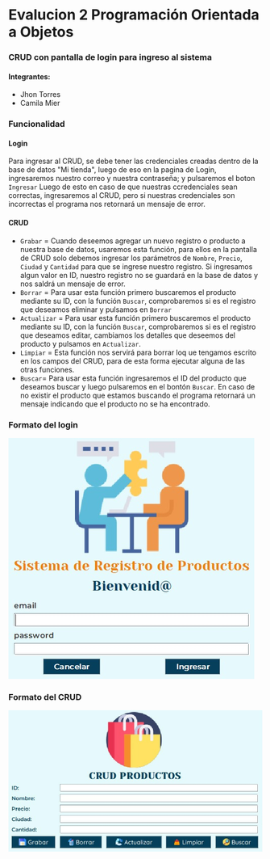 # Evalucion 2 Programación Orientada a Objetos
### CRUD con pantalla de login para ingreso al sistema

#### Integrantes:
- Jhon Torres
- Camila Mier 

### Funcionalidad

#### Login
Para ingresar al CRUD, se debe tener las credenciales creadas dentro de la base de datos "Mi tienda", luego de eso en la pagina de Login, ingresaremos nuestro correo y nuestra contraseña; y pulsaremos el boton `Ingresar`
Luego de esto en caso de que nuestras ccredenciales sean correctas, ingresaremos al CRUD, pero si nuestras credenciales son incorrectas el programa nos retornará un mensaje de error.

#### CRUD
- `Grabar` = Cuando deseemos agregar un nuevo registro o producto a nuestra base de datos, usaremos esta función, para ellos en la pantalla de CRUD solo debemos ingresar los parámetros de `Nombre`, `Precio`, `Ciudad` y `Cantidad` para que se ingrese nuestro registro. Si ingresamos algun valor en ID, nuestro registro no se guardará en la base de datos y nos saldrá un mensaje de error.
- `Borrar` = Para usar esta función primero buscaremos el producto mediante su ID, con la función `Buscar`, comprobaremos si es el registro que deseamos eliminar y pulsamos en `Borrar`
- `Actualizar` = Para usar esta función primero buscaremos el producto mediante su ID, con la función `Buscar`, comprobaremos si es el registro que deseamos editar, cambiamos los detalles que deseemos del producto y pulsamos en `Actualizar`.
- `Limpiar` = Esta función nos servirá para borrar loq ue tengamos escrito en los campos del CRUD, para de esta forma ejecutar alguna de las otras funciones.
- `Buscar`= Para usar esta función ingresaremos el ID del producto que deseamos buscar y luego pulsaremos en el bontón `Buscar`. En caso de no existir el producto que estamos buscando el programa retornará un mensaje indicando que el producto no se ha encontrado.


### Formato del login
![Interfaz login](https://github.com/jhon-torres/Evalucion_2/blob/2f4dd8cb43c1b914a116fb4cbd3b59fef9e72254/CRUD%20ReadMe%20Imagenes/Interfaz%20login.jpeg)


### Formato del CRUD
![Interfaz CRUD](https://github.com/jhon-torres/Evalucion_2/blob/2f4dd8cb43c1b914a116fb4cbd3b59fef9e72254/CRUD%20ReadMe%20Imagenes/Interfaz%20CRUD.jpeg)
